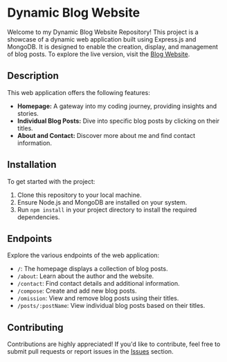 # Dynamic Blog Website

Welcome to my Dynamic Blog Website Repository! This project is a showcase of a dynamic web application built using Express.js and MongoDB. It is designed to enable the creation, display, and management of blog posts. To explore the live version, visit the [Blog Website](https://curious-tick-cloak.cyclic.app/).

## Description

This web application offers the following features:

- **Homepage:** A gateway into my coding journey, providing insights and stories.
- **Individual Blog Posts:** Dive into specific blog posts by clicking on their titles.
- **About and Contact:** Discover more about me and find contact information.

## Installation

To get started with the project:

1. Clone this repository to your local machine.
2. Ensure Node.js and MongoDB are installed on your system.
3. Run `npm install` in your project directory to install the required dependencies.

## Endpoints

Explore the various endpoints of the web application:

- `/`: The homepage displays a collection of blog posts.
- `/about`: Learn about the author and the website.
- `/contact`: Find contact details and additional information.
- `/compose`: Create and add new blog posts.
- `/omission`: View and remove blog posts using their titles.
- `/posts/:postName`: View individual blog posts based on their titles.

## Contributing

Contributions are highly appreciated! If you'd like to contribute, feel free to submit pull requests or report issues in the [Issues](https://github.com/Galamrani/MyBlogWebsite/issues) section.

